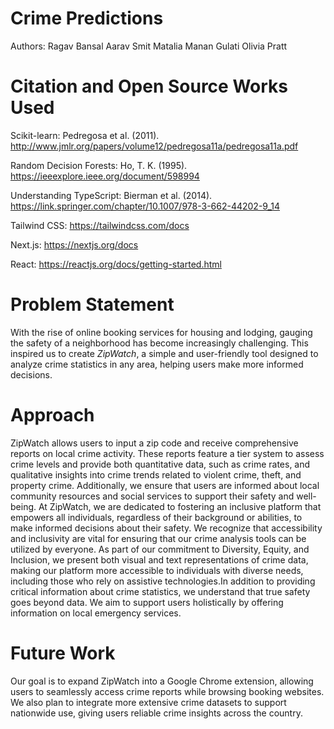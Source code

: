 Crime Predictions
=================
Authors:
    Ragav Bansal
    Aarav Smit Matalia
    Manan Gulati
    Olivia Pratt

Citation and Open Source Works Used
=================

Scikit-learn: Pedregosa et al. (2011). http://www.jmlr.org/papers/volume12/pedregosa11a/pedregosa11a.pdf

Random Decision Forests: Ho, T. K. (1995). https://ieeexplore.ieee.org/document/598994 

Understanding TypeScript: Bierman et al. (2014). https://link.springer.com/chapter/10.1007/978-3-662-44202-9_14

Tailwind CSS: https://tailwindcss.com/docs

Next.js: https://nextjs.org/docs

React: https://reactjs.org/docs/getting-started.html


Problem Statement
=================

With the rise of online booking services for housing and lodging, gauging the safety of a neighborhood has become increasingly challenging. This inspired us to create *ZipWatch*, a simple and user-friendly tool designed to analyze crime statistics in any area, helping users make more informed decisions.

Approach
========
ZipWatch allows users to input a zip code and receive comprehensive reports on local crime activity. These reports feature a tier system to assess crime levels and provide both quantitative data, such as crime rates, and qualitative insights into crime trends related to violent crime, theft, and property crime. Additionally, we ensure that users are informed about local community resources and social services to support their safety and well-being.
At ZipWatch, we are dedicated to fostering an inclusive platform that empowers all individuals, regardless of their background or abilities, to make informed decisions about their safety. We recognize that accessibility and inclusivity are vital for ensuring that our crime analysis tools can be utilized by everyone. As part of our commitment to Diversity, Equity, and Inclusion, we present both visual and text representations of crime data, making our platform more accessible to individuals with diverse needs, including those who rely on assistive technologies.In addition to providing critical information about crime statistics, we understand that true safety goes beyond data. We aim to support users holistically by offering information on local emergency services.

Future Work
===========
Our goal is to expand ZipWatch into a Google Chrome extension, allowing users to seamlessly access crime reports while browsing booking websites. We also plan to integrate more extensive crime datasets to support nationwide use, giving users reliable crime insights across the country.